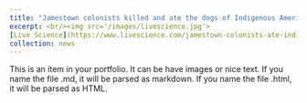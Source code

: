 ```yaml
---
title: "Jamestown colonists killed and ate the dogs of Indigenous Americans"
excerpt: <br/><img src='/images/livescience.jpg'>
[Live Science](https://www.livescience.com/jamestown-colonists-ate-indigenous-dogs)
collection: news
---
```


This is an item in your portfolio. It can be have images or nice text. If you name the file .md, it will be parsed as markdown. If you name the file .html, it will be parsed as HTML. 
